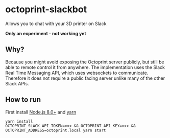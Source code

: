 # octoprint-slackbot
Allows you to chat with your 3D printer on Slack

**Only an experiment - not working yet**

## Why?

Because you might avoid exposing the Octoprint server publicly, but still be able to remote control it from anywhere. The implementation uses the Slack Real Time Messaging API, which uses websockets to communicate. Therefore it does not require a public facing server unlike many of the other Slack APIs.

## How to run

First install [Node.js 8.0+](https://nodejs.org/en/download/) and [yarn](https://yarnpkg.com/lang/en/docs/install/)

    yarn install
    OCTOPRINT_SLACK_API_TOKEN=xxx && OCTOPRINT_API_KEY=xxx && OCTOPRINT_ADDRESS=octoprint.local yarn start

